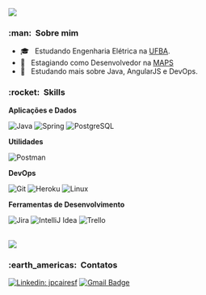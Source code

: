 
![](https://komarev.com/ghpvc/?username=jpcairesf&color=006bed)

<h3> :man: &nbsp;Sobre mim </h3>

- 🎓 &nbsp; Estudando Engenharia Elétrica na <a href="http://www.eng.ufba.br">UFBA</a>.
- 💼 &nbsp; Estagiando como Desenvolvedor na <a href="http://www.maps.com.br">MAPS</a>
- 🌱 &nbsp; Estudando mais sobre Java, AngularJS e DevOps.

<h3> :rocket: &nbsp;Skills </h3>

**Aplicações e Dados**

  ![Java](https://img.shields.io/badge/Java-ED8B00?style=for-the-badge&logo=java&logoColor=white)
  ![Spring](https://img.shields.io/badge/Spring-6DB33F?style=for-the-badge&logo=spring&logoColor=white)
  ![PostgreSQL](https://img.shields.io/badge/PostgreSQL-316192?style=for-the-badge&logo=postgresql&logoColor=white)

**Utilidades**

  ![Postman](https://img.shields.io/badge/Postman-FF6C37?style=for-the-badge&logo=Postman&logoColor=white)

**DevOps**

  ![Git](https://img.shields.io/badge/GIT-E44C30?style=for-the-badge&logo=git&logoColor=white)
  ![Heroku](https://img.shields.io/badge/Heroku-430098?style=for-the-badge&logo=heroku&logoColor=white)
  ![Linux](https://img.shields.io/badge/Linux-E34F26?style=for-the-badge&logo=linux&logoColor=black)

**Ferramentas de Desenvolvimento**

  ![Jira](https://img.shields.io/badge/Jira-0052CC?style=for-the-badge&logo=Jira&logoColor=white)
  ![IntelliJ Idea](https://img.shields.io/badge/IntelliJ_IDEA-000000.svg?style=for-the-badge&logo=intellij-idea&logoColor=white)
  ![Trello](https://img.shields.io/badge/Trello-0052CC?style=for-the-badge&logo=trello&logoColor=white)

<br/>

<a href="https://github.com/jpcairesf">
  <img align="center" src="https://github-readme-stats.vercel.app/api/top-langs/?username=jpcairesf&theme=tokyonight&hide_langs_below=1&count_private=true&user=jpcairesf" />
</a>

<br/>

<h3> :earth_americas: &nbsp;Contatos </h3> 

[![Linkedin: jpcairesf](https://img.shields.io/badge/-jpcairesf-blue?style=flat-square&logo=Linkedin&logoColor=white&link=https://www.linkedin.com/in/jpcairesf/)](https://www.linkedin.com/in/jpcairesf/)
[![Gmail Badge](https://img.shields.io/badge/-jpcairesf@gmail.com-006bed?style=flat-square&logo=Gmail&logoColor=white&link=mailto:jpcairesf@gmail.com)](mailto:jpcairesf@gmail.com)
